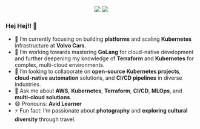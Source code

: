 <p align="center">
  <img src="http://github-profile-summary-cards.vercel.app/api/cards/stats?username=mukulgit123&theme=calm"></img>
  <img src="http://github-profile-summary-cards.vercel.app/api/cards/most-commit-language?username=mukulgit123&theme=calm"></img>
</p>

### Hej Hej!! 👋
- 🔭 I’m currently focusing on building **platforms** and scaling **Kubernetes** infrastructure at **Volvo Cars**.
- 🌱 I’m working towards mastering **GoLang** for cloud-native development and further deepening my knowledge of **Terraform** and **Kubernetes** for complex, multi-cloud environments.
- 👯 I’m looking to collaborate on **open-source Kubernetes projects**, **cloud-native automation** solutions, and **CI/CD pipelines** in diverse industries.
- 💬 Ask me about **AWS**, **Kubernetes**, **Terraform**, **CI/CD**, **MLOps**, and **multi-cloud solutions**.
- 😄 Pronouns: **Avid Learner**
- ⚡ Fun fact: I’m passionate about **photography** and **exploring cultural diversity** through travel.

<!--
**mukulgit123/mukulgit123** is a ✨ _special_ ✨ repository because its `README.md` (this file) appears on your GitHub profile.

Here are some ideas to get you started:

 🔭 I’m currently working on building advanced MLOps platforms and scaling Kubernetes infrastructure.
 🌱 I’m working towards mastering GoLang and deepening my cloud-native skills.
 👯 I’m looking to collaborate on open source k8s projects and CI/CD solutions.
- 💬 Ask me about AWS, Kubernetes, Terraform, MLOps, and multi-cloud automation.
- 📫 How to reach me: mukul.garg@ymail.com
- 😄 Pronouns: Avid Learner
- ⚡ Fun fact: I like photography and exploring cultures through travel.
-->
